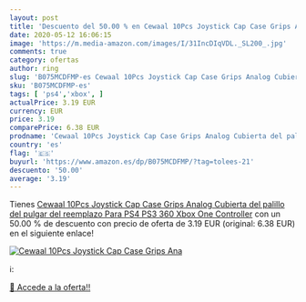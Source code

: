 ```yaml
---
layout: post
title: 'Descuento del 50.00 % en Cewaal 10Pcs Joystick Cap Case Grips Ana'
date: 2020-05-12 16:06:15
image: 'https://m.media-amazon.com/images/I/31IncDIqVDL._SL200_.jpg'
comments: true
category: ofertas
author: ring
slug: 'B075MCDFMP-es Cewaal 10Pcs Joystick Cap Case Grips Analog Cubierta del...'
sku: 'B075MCDFMP-es'
tags: [ 'ps4','xbox', ]
actualPrice: 3.19 EUR
currency: EUR
price: 3.19
comparePrice: 6.38 EUR
prodname: 'Cewaal 10Pcs Joystick Cap Case Grips Analog Cubierta del palillo del pulgar del reemplazo Para PS4 PS3 360 Xbox One Controller'
country: 'es'
flag: '🇪🇸'
buyurl: 'https://www.amazon.es/dp/B075MCDFMP/?tag=tolees-21'
descuento: '50.00'
average: '3.19'
---
```


Tienes [Cewaal 10Pcs Joystick Cap Case Grips Analog Cubierta del palillo del pulgar del reemplazo Para PS4 PS3 360 Xbox One Controller](https://www.amazon.es/dp/B075MCDFMP/?tag=tolees-21) con un 50.00 % de descuento con precio de oferta de 3.19 EUR (original: 6.38 EUR) en el siguiente enlace!

[![Cewaal 10Pcs Joystick Cap Case Grips Ana](https://m.media-amazon.com/images/I/31IncDIqVDL._SL200_.jpg)](https://www.amazon.es/dp/B075MCDFMP/?tag=tolees-21)

ℹ️:


[🛒 Accede a la oferta!!](https://www.amazon.es/dp/B075MCDFMP/?tag=tolees-21)
